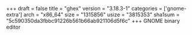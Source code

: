 +++
draft = false
title = "ghex"
version = "3.18.3-1"
categories = ['gnome-extra']
arch = "x86_64"
size = "1315856"
usize = "3815353"
sha1sum = "5c590350da3fbbc91226b561b66ab921106d5f6c"
+++
GNOME binary editor